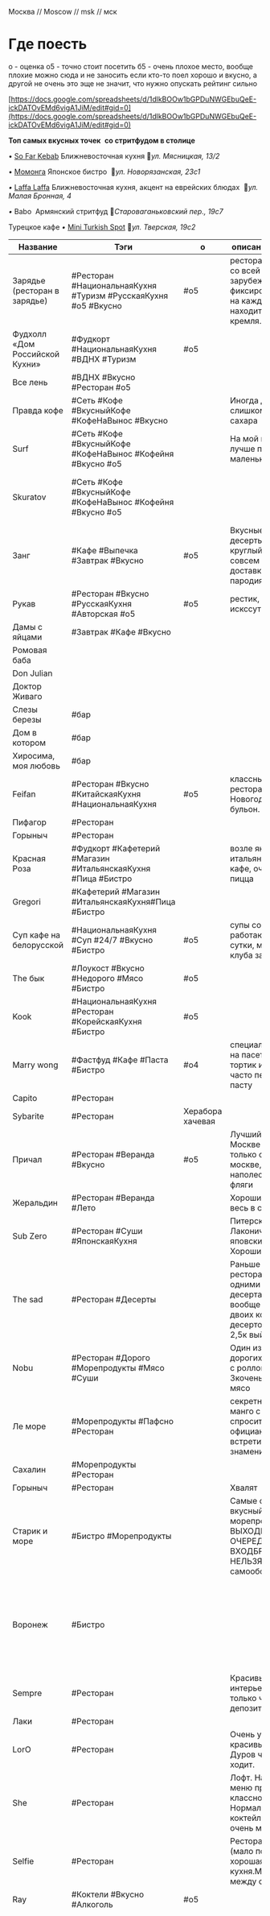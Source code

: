 
Москва // Moscow // msk // мск


# Где поесть

о - оценка
	о5 - точно стоит посетить
	б5 - очень плохое место, вообще плохие можно сюда и не заносить
если кто-то поел хорошо и вкусно, а другой не очень это эще не значит, что нужно опускать рейтинг сильно

[https://docs.google.com/spreadsheets/d/1dlkBOOw1bGPDuNWGEbuQeE-ickDATOvEMd6vigA1JiM/edit#gid=0](https://docs.google.com/spreadsheets/d/1dlkBOOw1bGPDuNWGEbuQeE-ickDATOvEMd6vigA1JiM/edit#gid=0)



**Топ самых вкусных точек** 
**со стритфудом в столице**


• [So Far Kebab](https://instagram.com/sofarkebab?igshid=MzRlODBiNWFlZA==)
Ближневосточная кухня
📍_ул. Мясницкая, 13/2_

• [Момонга](https://instagram.com/momonga_depo?igshid=MzRlODBiNWFlZA==)
Японское бистро 
📍_ул. Новорязанская, 23с1_

_•_ [Laffa Laffa](https://instagram.com/laffa_laffa?igshid=MzRlODBiNWFlZA==)
Ближневосточная кухня, акцент на еврейских блюдах 
📍_ул. Малая Бронная, 4_

_•_ Babo 
Армянский стритфуд
📍_Староваганьковский пер., 19с7_


Турецкое кафе _•_ [Mini Turkish Spot](https://instagram.com/mini.turkishspot?igshid=MzRlODBiNWFlZA==)
📍_ул. Тверская, 19с2_

| Название                       | Тэги                                                           | о                | описание / заметка                                                                                                    | адрес                                                                                                                    |                                                                                                                                                                                                                                                                                                                                            |
| ------------------------------ | -------------------------------------------------------------- | ---------------- | --------------------------------------------------------------------------------------------------------------------- | ------------------------------------------------------------------------------------------------------------------------ | ------------------------------------------------------------------------------------------------------------------------------------------------------------------------------------------------------------------------------------------------------------------------------------------------------------------------------------------ |
| Зарядье (ресторан в зарядье)   | #Ресторан #НациональнаяКухня #Туризм #РусскаяКухня #o5 #Вкусно | #o5              | ресторан с кухней со всей России и зарубежом, фиксированная цена на каждое блюдо, находится возле кремля.             | улица Варварка домовладение 6, строение 1, Москва, 109012                                                                |                                                                                                                                                                                                                                                                                                                                            |
| Фудхолл «Дом Российской Кухни» | #Фудкорт #НациональнаяКухня #ВДНХ #Туризм                      | #o5              |                                                                                                                       | Адрес: просп. Мира, 119, стр. 66А, Москва                                                                                |                                                                                                                                                                                                                                                                                                                                            |
| Все лень                       | #ВДНХ #Вкусно #Ресторан  #o5                                   |                  |                                                                                                                       |                                                                                                                          |                                                                                                                                                                                                                                                                                                                                            |
| Правда кофе                    | #Сеть #Кофе #ВкусныйКофе #КофеНаВынос #Вкусно                  |                  | Иногда добавляют слишком много сахара                                                                                 |                                                                                                                          |                                                                                                                                                                                                                                                                                                                                            |
| Surf                           | #Сеть #Кофе #ВкусныйКофе #КофеНаВынос #Кофейня #Вкусно  #o5    |                  | На мой вкус в серфе лучше получается маленький кофе                                                                   |                                                                                                                          |                                                                                                                                                                                                                                                                                                                                            |
| Skuratov                       | #Сеть #Кофе #ВкусныйКофе #КофеНаВынос #Кофейня #Вкусно #o5     |                  |                                                                                                                       | сеть кофеен.на китай городе очень вкусно  Мясницкая ул., 13 строение 2, Москва, 101000                                   |                                                                                                                                                                                                                                                                                                                                            |
| Занг                           | #Кафе #Выпечка  #Завтрак #Вкусно                               | #o5              | Вкусные авторские десерты, например круглый круассан, совсем не как в доставках и пародиях                            |                                                                                                                          |                                                                                                                                                                                                                                                                                                                                            |
| Рукав                          | #Ресторан #Вкусно #РусскаяКухня #Авторская #o5                 | #o5              | рестик, 90-е, искссутво                                                                                               |                                                                                                                          |                                                                                                                                                                                                                                                                                                                                            |
| Дамы с яйцами                  | #Завтрак #Кафе #Вкусно                                         |                  |                                                                                                                       |                                                                                                                          |                                                                                                                                                                                                                                                                                                                                            |
| Ромовая баба                   |                                                                |                  |                                                                                                                       |                                                                                                                          |                                                                                                                                                                                                                                                                                                                                            |
| Don Julian                     |                                                                |                  |                                                                                                                       |                                                                                                                          |                                                                                                                                                                                                                                                                                                                                            |
| Доктор Живаго                  |                                                                |                  |                                                                                                                       |                                                                                                                          |                                                                                                                                                                                                                                                                                                                                            |
| Слезы березы                   | #бар                                                           |                  |                                                                                                                       |                                                                                                                          |                                                                                                                                                                                                                                                                                                                                            |
| Дом в котором                  | #бар                                                           |                  |                                                                                                                       |                                                                                                                          |                                                                                                                                                                                                                                                                                                                                            |
| Хиросима, моя любовь           | #бар                                                           |                  |                                                                                                                       |                                                                                                                          |                                                                                                                                                                                                                                                                                                                                            |
| Feifan                         | #Ресторан #Вкусно #КитайскаяКухня #НациональнаяКухня           | #o5              | классный китайский ресторан. Новогоднее блюдо бульон.                                                                 |                                                                                                                          |                                                                                                                                                                                                                                                                                                                                            |
| Пифагор                        | #Ресторан                                                      |                  |                                                                                                                       |                                                                                                                          |                                                                                                                                                                                                                                                                                                                                            |
| Горыныч                        | #Ресторан                                                      |                  |                                                                                                                       |                                                                                                                          |                                                                                                                                                                                                                                                                                                                                            |
| Красная Роза                   | #Фудкорт   #Кафетерий #Магазин #ИтальянскаяКухня	#Пица #Бистро |                  | возле яндекса, там итальянец открыл кафе, очень вкусная пицца                                                         |                                                                                                                          |                                                                                                                                                                                                                                                                                                                                            |
| Gregori                        | #Кафетерий #Магазин #ИтальянскаяКухня#Пица #Бистро             |                  |                                                                                                                       | Ленинградское ш., 9к1с5, Москва, 125171                                                                                  |                                                                                                                                                                                                                                                                                                                                            |
| Суп кафе на белорусской        | #НациональнаяКухня #Суп #24/7 #Вкусно #Бистро                  | #o5              | супы со всего мира, работают круглые сутки, можно после клуба заехать                                                 |                                                                                                                          |                                                                                                                                                                                                                                                                                                                                            |
| The бык                        | #Лоукост #Вкусно #Недорого #Мясо #Бистро                       | #o5              |                                                                                                                       |                                                                                                                          |                                                                                                                                                                                                                                                                                                                                            |
| Kook                           | #НациональнаяКухня #Ресторан #КорейскаяКухня #Бистро           | #o5              |                                                                                                                       | Петровский б-р, 15/1ул. Мясницкая, 11                                                                                    |                                                                                                                                                                                                                                                                                                                                            |
| Marry wong                     | #Фастфуд #Кафе #Паста #Бистро                                  | #о4              | специализируются на пасет, есть тортик из икеи, часто переваривают пасту                                              |                                                                                                                          |                                                                                                                                                                                                                                                                                                                                            |
| Capito                         | #Ресторан                                                      |                  |                                                                                                                       |                                                                                                                          |                                                                                                                                                                                                                                                                                                                                            |
| Sybarite                       | #Ресторан                                                      | Херабора хачевая |                                                                                                                       |                                                                                                                          |                                                                                                                                                                                                                                                                                                                                            |
| Причал                         | #Ресторан #Веранда #Вкусно                                     | #o5              | Лучший наполеон в Москве БЛЕАТЬ! Но только он не в москве, но этот наполеон - отвал фляги                             | Ильинское шоссе                                                                                                          |                                                                                                                                                                                                                                                                                                                                            |
| Жеральдин                      | #Ресторан #Веранда #Лето                                       |                  | Хороший летник весь в саду и цветах                                                                                   |                                                                                                                          |                                                                                                                                                                                                                                                                                                                                            |
| Sub Zero                       | #Ресторан #Суши #ЯпонскаяКухня                                 |                  | Питерские рестик. Лаконичный яповский дизайн. Хорошие порции                                                          |                                                                                                                          |                                                                                                                                                                                                                                                                                                                                            |
| The sad                        | #Ресторан #Десерты                                             |                  | Раньше был рестораном с одними из лучшими десертами. Но вообще дорого, на двоих кофе с десертом можно на 2,5к выйти   |                                                                                                                          |                                                                                                                                                                                                                                                                                                                                            |
| Nobu                           | #Ресторан #Дорого #Морепродукты #Мясо #Суши                    |                  | Один из самых дорогих суши баров, с роллом по 2-3кочень вкусное мясо                                                  |                                                                                                                          |                                                                                                                                                                                                                                                                                                                                            |
| Ле море                        | #Морепродукты #Пафсно #Ресторан                                |                  | секретный десерт, манго с мороженым, спросить у официанта.Можно встретить знаменитостей                               |                                                                                                                          |                                                                                                                                                                                                                                                                                                                                            |
| Сахалин                        | #Морепродукты #Ресторан                                        |                  |                                                                                                                       |                                                                                                                          |                                                                                                                                                                                                                                                                                                                                            |
| Горыныч                        | #Ресторан                                                      |                  | Хвалят                                                                                                                |                                                                                                                          |                                                                                                                                                                                                                                                                                                                                            |
| Старик и море                  | #Бистро #Морепродукты                                          |                  | Самые свежие, вкусный и дешевые морепродуктыВ ВЫХОДНЫЕ ОЧЕРЕДЬ НА ВХОДБРОНИРОВАТЬ НЕЛЬЗЯ А-ля рестик самообслуживания | Все супер, устрицы, ежи, креветки и тд.                                                                                  |                                                                                                                                                                                                                                                                                                                                            |
| Воронеж                        | #Бистро                                                        |                  |                                                                                                                       | В треске была проволокаБаранина с волосамиКоктейли говнище полноеРазмер порции трески кстати 100гр,даже выглядит ущербно |                                                                                                                                                                                                                                                                                                                                            |
| Sempre                         | #Ресторан                                                      |                  | Красивый интерьерБронь только через депозит от 7тыс                                                                   |                                                                                                                          |                                                                                                                                                                                                                                                                                                                                            |
| Лаки                           | #Ресторан                                                      |                  |                                                                                                                       |                                                                                                                          |                                                                                                                                                                                                                                                                                                                                            |
| LorO                           | #Ресторан                                                      |                  | Очень уютный и красивый рестик. Дуров часто туда ходит.                                                               |                                                                                                                          |                                                                                                                                                                                                                                                                                                                                            |
| She                            | #Ресторан                                                      |                  | Лофт. На вечернее меню приходить не классно. Нормальные коктейли, но их очень мало.                                   |                                                                                                                          |                                                                                                                                                                                                                                                                                                                                            |
| Selfie                         | #Ресторан                                                      |                  | Ресторанное меню (мало позиций), хорошая кухня.Много места между столами                                              |                                                                                                                          |                                                                                                                                                                                                                                                                                                                                            |
| Ray                            | #Коктели #Вкусно #Алкоголь                                     | #o5              |                                                                                                                       |                                                                                                                          |                                                                                                                                                                                                                                                                                                                                            |
| Dry&wet                        | #Коктели #Вкусно #Алкоголь                                     | #o5              | во дворах в подвале, может быть сложно найти. Смотри на людей.                                                        |                                                                                                                          | Не бери меню. Скажи: "классное место, как из питера". Чтобы расположить официанта. Называй, что нравится по вкусам и напитками, они сами смешают. Место делится на 2 зала. Потанцевать и пообщаться. Можно прийти с кем-нибудь познакомиться в зале потанцевать. Работает до 04. Лучше приходить к 21-23. после часа там уже совсем пусто. |
| Тебураси                       | #Ресторан #ЯпонскаяКухня #Атмосферно                           | #o5              | реман, саке атмосферно                                                                                                |                                                                                                                          |                                                                                                                                                                                                                                                                                                                                            |
| Кремлевкая кафе                | #Столовая #Недорого                                            | #o5              |                                                                                                                       | на белорусской                                                                                                           |                                                                                                                                                                                                                                                                                                                                            |




Modus    #Ресторан #ЖаренныеЦветы
	(выразительный соусом и васильком) 
Ката каба #Ресторан #ЖаренныеЦветы
	(фритюр с морепродуктами) 
Black thai #Ресторан #ЖаренныеЦветы
  



# Галереи

ММОМА
	https://mmoma.ru
МАММ
	https://mamm-mdf.ru
Винзавод 
	https://winzavod.ru
ГЭС2 
	https://v-a-c.org/ges2
VEKARTA 
	https://vekarta.ru
Система 
	https://sistema.gallery
возле аукиона
ЗИЛ 
	https://zilcc.ru
PENNLAB Gallery 
	https://pennlab.gallery
centrezotov 
	https://centrezotov.ru
Всеросийский музей декоративного искусства
	https://damuseum.ru/
Serene 
	https://serene-gallery.com/
граунд солянка 
	https://solyanka.org 
	https://solyankagallery.ru
	у пицерии там рядом пицерия 
smirnovgallery [https://smirnovgallery.ru/](https://smirnovgallery.ru/)
руартс [http://ruarts.gallery](http://ruarts.gallery)
триумф [http://triumph.gallery](http://triumph.gallery)
Музей слова вднх
фабрика [http://fabrikacci.com/spaces.html](http://fabrikacci.com/spaces.html)
[https://cryptography-museum.ru/](https://cryptography-museum.ru/)
Хлебзавод 5 центр зотов


марк шагал галерея must art
Музей криптографии
	похоже на большую выставку от позитив технолоджи, очень много читать

Фабрика
галерее бомба (Переведеновский переулок 18)
Гранатный двор на Спиридоновке. Выставки и мероприятия.
Пространство Wip, там
Галерея «Союзпечать»
[tatintsian.com](http://tatintsian.com)
[art4.ru](http://art4.ru) 
[mustartgallery.ru](http://mustartgallery.ru) 
[https://gum-red-line.ru/](https://gum-red-line.ru/)
nakovalnyagallery [Elohovskiy Gallery](https://www.afisha.ru/msk/gallery/elohovskiy-gallery-23391/)

м. Павелецкая, «HSE»
[art.hse.ru/gallery](http://art.hse.ru/gallery)
Особняк морозова
м. Трубная, «VLADEY»
м. Маяковская, «Askeri»
Пл. революции, «Red line»
м. Охотный ряд, «Cube Moscow» (в гостинице карлтон)
Винзавод 
askerigallery



# Где поработать на удалёнке

Surf
Skuratov
Суперметал
Кафе на крыше галереи гараж
Галерея гараж
Библиотека пуш